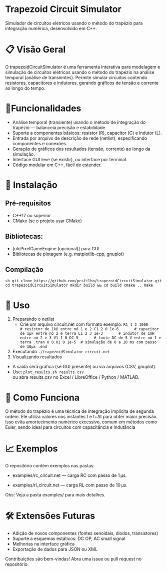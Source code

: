 # Trapezoid Circuit Simulator
Simulador de circuitos elétricos usando o método do trapézio para integração numérica, desenvolvido em C++.

# 📋 Visão Geral
O trapezoidCircuitSimulator é uma ferramenta interativa para modelagem e simulação de circuitos elétricos usando o método do trapézio na análise temporal (análise de transientes). Permite simular circuitos contendo resistores, capacitores e indutores, gerando gráficos de tensão e corrente ao longo do tempo.

# 🔧Funcionalidades
- Análise temporal (transiente) usando o método de integração do trapézio — balanceia precisão e estabilidade.
- Suporte a componentes básicos: resistor (R), capacitor (C) e indutor (L).
- Entrada por arquivo de descrição de rede (netlist), especificando componentes e conexões.
- Geração de gráficos dos resultados (tensão, corrente) ao longo da simulação.
- Interface GUI leve (se existir), ou interface por terminal.
- Código modular em C++, fácil de estender.

# 🚀 Instalação
## Pré-requisitos
- C++17 ou superior
- CMake (se o projeto usar CMake)
## Bibliotecas:
- [olcPixelGameEngine (opcional)] para GUI
- Bibliotecas de plotagem (e.g. matplotlib-cpp, gnuplot)

## Compilação
``
sh
git clone https://github.com/pcsfilho/trapezoidCircuitSimulator.git
cd trapezoidCircuitSimulator
mkdir build && cd build
cmake ..
make
``

# 🧩 Uso
1. Preparando o netlist
   - Crie um arquivo circuit.net com formato exemplo:
     ``
      R1 1 2 1000       # resistor de 1kΩ entre nó 1 e 2
      C1 2 0 1e-6       # capacitor de 1µF entre nó 2 e terra
      L1 2 3 1e-3       # indutor de 1mH entre nó 2 e 3
      V1 1 0 DC 5       # fonte DC de 5 V entre nó 1 e terra
      .tran 0 0.01 0 1e-5  # simulação de 0 a 10 ms com passo de 10µs
      .end
     ``
2. Executando
   ``./trapezoidSimulator circuit.net``
3. Visualizando resultados
 - A saída será gráfica (se GUI presente) ou via arquivos (CSV, gnuplot).
 - Use:
   `` plot_results.sh results.csv
``  
ou abra results.csv no Excel / LibreOffice / Python / MATLAB.


# 🧠 Como Funciona
O método do trapézio é uma técnica de integração implícita de segunda ordem. Ele utiliza valores nos instantes t e t+Δt para obter maior precisão. Isso evita amortecimento numérico excessivo, comum em métodos como Euler, sendo ideal para circuitos com capacitância e indutância


# 📈 Exemplos
O repositório contém exemplos nas pastas:

- examples/rc_circuit.net — carga RC com passo de 1 µs.

- examples/rl_circuit.net — carga RL com passo de 10 µs.

Obs: Veja a pasta examples/ para mais detalhes.

# 🛠️ Extensões Futuras
- Adição de novos componentes (fontes senoidais, diodos, transistores)
- Suporte a esquemas estáticos: DC OP, AC small signal
- Melhorias na interface gráfica
- Exportação de dados para JSON ou XML

Contribuições são bem-vindas! Abra uma issue ou pull request no repositório.
